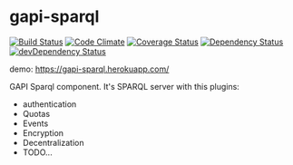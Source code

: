 gapi-sparql
===========
 [![Build Status](https://travis-ci.org/pirati-cz/gapi-sparql.svg)](https://travis-ci.org/pirati-cz/gapi-sparql) [![Code Climate](https://codeclimate.com/github/pirati-cz/gapi-sparql/badges/gpa.svg)](https://codeclimate.com/github/pirati-cz/gapi-sparql) [![Coverage Status](https://coveralls.io/repos/pirati-cz/gapi-sparql/badge.png?branch=master)](https://coveralls.io/r/pirati-cz/gapi-sparql?branch=master) [![Dependency Status](https://david-dm.org/pirati-cz/gapi-sparql.svg)](https://david-dm.org/pirati-cz/gapi-sparql) [![devDependency Status](https://david-dm.org/pirati-cz/gapi-sparql/dev-status.svg)](https://david-dm.org/pirati-cz/gapi-sparql#info=devDependencies)

demo: https://gapi-sparql.herokuapp.com/

GAPI Sparql component. It's SPARQL server with this plugins:

  * authentication
  * Quotas
  * Events
  * Encryption
  * Decentralization
  * TODO...